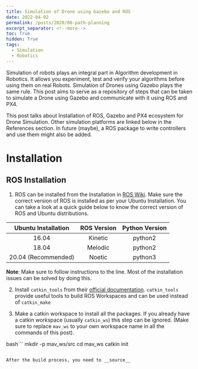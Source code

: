 ```yaml
---
title: Simulation of Drone using Gazebo and ROS
date: 2022-04-02
permalink: /posts/2020/08-path-planning
excerpt_separator: <!--more-->
toc: True
hidden: True
tags:
  - Simulation
  - Robotics
---
```

<!-- Introduction to the post -->

Simulation of robots plays an integral part in Algorithm development in Robotics. It allows you experiment, test and verify your algorithms before using them on real Robots. Simulation of Drones using Gazebo plays the same rule. This post aims to serve as a repository of steps that can be taken to simulate a Drone using Gazebo and communicate with it using ROS and PX4.
<!--more-->

This post talks about Installation of ROS, Gazebo and PX4 ecosystem for Drone Simulation. Other simulation platforms are linked below in the References section. In future (maybe), a ROS package to write controllers and use them might also be added.

# Installation
## ROS Installation
1. ROS can be installed from the Installation in [ROS Wiki](http://wiki.ros.org/melodic/Installation/Ubuntu). Make sure the correct version of ROS is installed as per your Ubuntu Installation. You can take a look at a quick guide below to know the correct version of ROS and Ubuntu distributions.

| Ubuntu Installation | ROS Version | Python Version |
| :---:               | :---:       | :---:          |
| 16.04               | Kinetic     | python2        |
| 18.04               | Melodic     | python2        |
| 20.04 (Recommended) | Noetic      | python3        |

__Note__: Make sure to follow instructions to the line. Most of the installation issues can be solved by doing this.

2. Install `catkin_tools` from their [official documentation](https://catkin-tools.readthedocs.io/en/latest/installing.html). `catkin_tools` provide useful tools to build ROS Workspaces and can be used instead of `catkin_make`

3. Make a catkin workspace to install all the packages. If you already have a catkin workspace (usually `catkin_ws`) this step can be ignored. (Make sure to replace `mav_ws` to your own workspace name in all the commands of this post).

bash```
mkdir -p mav_ws/src
cd mav_ws
catkin init
```

After the build process, you need to __source__

